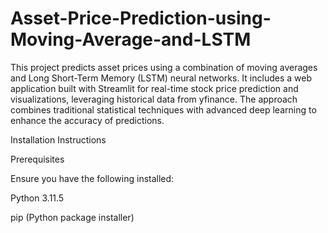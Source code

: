 # Asset-Price-Prediction-using-Moving-Average-and-LSTM
This project predicts asset prices using a combination of moving averages and Long Short-Term Memory (LSTM) neural networks. It includes a web application built with Streamlit for real-time stock price prediction and visualizations, leveraging historical data from yfinance. 
The approach combines traditional statistical techniques with advanced deep learning to enhance the accuracy of predictions.

Installation Instructions

Prerequisites

Ensure you have the following installed:

Python 3.11.5

pip (Python package installer)
